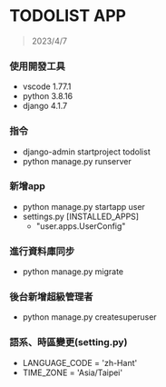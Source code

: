 # TODOLIST APP

>2023/4/7
### 使用開發工具
- vscode 1.77.1
- python 3.8.16
- django 4.1.7

### 指令
- django-admin startproject todolist
- python manage.py runserver

### 新增app
- python manage.py startapp user
- settings.py [INSTALLED_APPS]
  - "user.apps.UserConfig"

### 進行資料庫同步
- python manage.py migrate

### 後台新增超級管理者
 - python manage.py createsuperuser

### 語系、時區變更(setting.py)
 - LANGUAGE_CODE = 'zh-Hant'
 - TIME_ZONE = 'Asia/Taipei'


